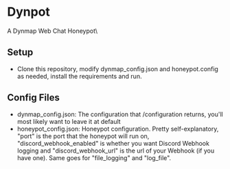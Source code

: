 # Dynpot
A Dynmap Web Chat Honeypot\

## Setup
- Clone this repository, modify dynmap_config.json and honeypot.config as needed, install the requirements and run.
## Config Files
- dynmap_config.json: The configuration that /configuration returns, you'll most likely want to leave it at default
- honeypot_config.json: Honeypot configuration. Pretty self-explanatory, "port" is the port that the honeypot will run on, "discord_webhook_enabled" is whether you want Discord Webhook logging and "discord_webhook_url" is the url of your Webhook (if you have one). Same goes for "file_logging" and "log_file".